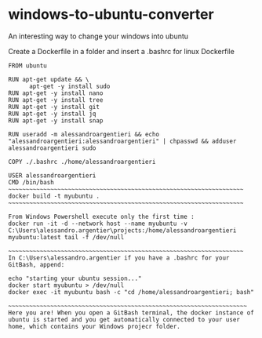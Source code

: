 # windows-to-ubuntu-converter
An interesting way to change your windows into ubuntu

Create a Dockerfile in a folder and insert a .bashrc for linux
Dockerfile
~~~~~~~~~~~~~~~~~~~~~~~~~~~~~~~~~~~~~~~~~~~~~~~~~~~~~~~~~~~~~~~~~~~~~~~~~~
FROM ubuntu

RUN apt-get update && \
      apt-get -y install sudo
RUN apt-get -y install nano
RUN apt-get -y install tree
RUN apt-get -y install git
RUN apt-get -y install jq
RUN apt-get -y install snap

RUN useradd -m alessandroargentieri && echo "alessandroargentieri:alessandroargentieri" | chpasswd && adduser alessandroargentieri sudo

COPY ./.bashrc ./home/alessandroargentieri

USER alessandroargentieri
CMD /bin/bash
~~~~~~~~~~~~~~~~~~~~~~~~~~~~~~~~~~~~~~~~~~~~~~~~~~~~~~~~~~~~~~~~~~~
docker build -t myubuntu .
~~~~~~~~~~~~~~~~~~~~~~~~~~~~~~~~~~~~~~~~~~~~~~~~~~~~~~~~~~~~~~~~~~~

From Windows Powershell execute only the first time :
docker run -it -d --network host --name myubuntu -v C:\Users\alessandro.argentier\projects:/home/alessandroargentieri myubuntu:latest tail -f /dev/null

~~~~~~~~~~~~~~~~~~~~~~~~~~~~~~~~~~~~~~~~~~~~~~~~~~~~~~~~~~~~~~~~~~~
In C:\Users\alessandro.argentier if you have a .bashrc for your GitBash, append:

echo "starting your ubuntu session..."
docker start myubuntu > /dev/null
docker exec -it myubuntu bash -c "cd /home/alessandroargentieri; bash"

~~~~~~~~~~~~~~~~~~~~~~~~~~~~~~~~~~~~~~~~~~~~~~~~~~~~~~~~~~~~~~~~~~~~
Here you are! When you open a GitBash terminal, the docker instance of ubuntu is started and you get automatically connected to your user home, which contains your Windows projecr folder.



